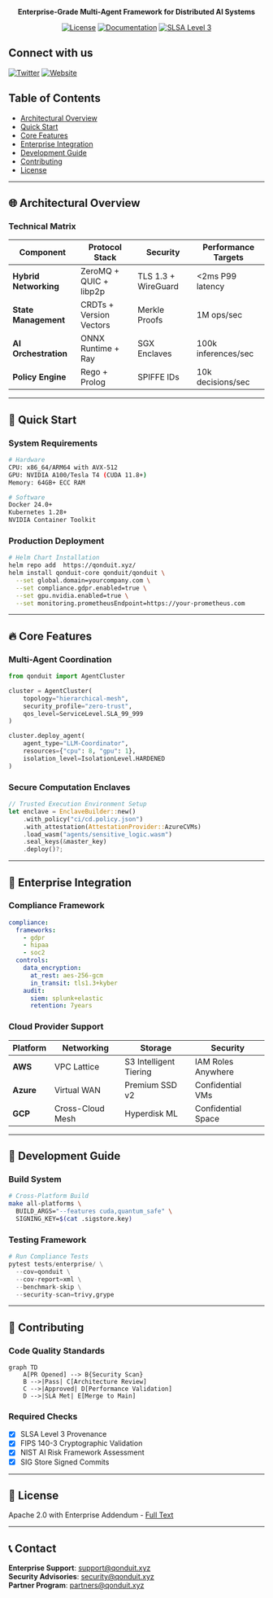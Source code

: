 <div align="center">

**Enterprise-Grade Multi-Agent Framework for Distributed AI Systems**  

[![License](https://img.shields.io/badge/License-Apache%202.0-blue.svg)](LICENSE)
[![Documentation](https://img.shields.io/badge/docs-website-blue)](https://docs.qonduit.xyz)
[![SLSA Level 3](https://img.shields.io/badge/SLSA-Level_3-green)](https://slsa.dev)

</div>

## Connect with us
[![Twitter](https://img.shields.io/badge/Twitter-%231DA1F2.svg?&style=for-the-badge&logo=twitter&logoColor=white)](https://twitter.com/Qonduit_Co)
[![Website](https://img.shields.io/badge/Website-%23000000.svg?&style=for-the-badge&logo=google-chrome&logoColor=white)](https://qonduit.xyz/)


## Table of Contents
- [Architectural Overview](#-architectural-overview)
- [Quick Start](#-quick-start)
- [Core Features](#-core-features)
- [Enterprise Integration](#-enterprise-integration)
- [Development Guide](#-development-guide)
- [Contributing](#-contributing)
- [License](#-license)

---

## 🌐 Architectural Overview

### Technical Matrix
| Component | Protocol Stack | Security | Performance Targets |
|-----------|----------------|----------|---------------------|
| **Hybrid Networking** | ZeroMQ + QUIC + libp2p | TLS 1.3 + WireGuard | <2ms P99 latency |
| **State Management** | CRDTs + Version Vectors | Merkle Proofs | 1M ops/sec |
| **AI Orchestration** | ONNX Runtime + Ray | SGX Enclaves | 100k inferences/sec |
| **Policy Engine** | Rego + Prolog | SPIFFE IDs | 10k decisions/sec |


---

## 🚀 Quick Start

### System Requirements
```bash
# Hardware
CPU: x86_64/ARM64 with AVX-512
GPU: NVIDIA A100/Tesla T4 (CUDA 11.8+)
Memory: 64GB+ ECC RAM

# Software
Docker 24.0+
Kubernetes 1.28+
NVIDIA Container Toolkit
```

### Production Deployment
```bash
# Helm Chart Installation
helm repo add  https://qonduit.xyz/
helm install qonduit-core qonduit/qonduit \
  --set global.domain=yourcompany.com \
  --set compliance.gdpr.enabled=true \
  --set gpu.nvidia.enabled=true \
  --set monitoring.prometheusEndpoint=https://your-prometheus.com
```

---

## 🔥 Core Features

### Multi-Agent Coordination
```python
from qonduit import AgentCluster

cluster = AgentCluster(
    topology="hierarchical-mesh",
    security_profile="zero-trust",
    qos_level=ServiceLevel.SLA_99_999
)

cluster.deploy_agent(
    agent_type="LLM-Coordinator",
    resources={"cpu": 8, "gpu": 1},
    isolation_level=IsolationLevel.HARDENED
)
```

### Secure Computation Enclaves
```rust
// Trusted Execution Environment Setup
let enclave = EnclaveBuilder::new()
    .with_policy("ci/cd.policy.json")
    .with_attestation(AttestationProvider::AzureCVMs)
    .load_wasm("agents/sensitive_logic.wasm")
    .seal_keys(&master_key)
    .deploy()?;
```

---

## 🏢 Enterprise Integration

### Compliance Framework
```yaml
compliance:
  frameworks:
    - gdpr
    - hipaa
    - soc2
  controls:
    data_encryption: 
      at_rest: aes-256-gcm
      in_transit: tls1.3+kyber
    audit: 
      siem: splunk+elastic
      retention: 7years
```

### Cloud Provider Support
| Platform | Networking | Storage | Security |
|----------|------------|---------|----------|
| **AWS**  | VPC Lattice | S3 Intelligent Tiering | IAM Roles Anywhere |
| **Azure**| Virtual WAN | Premium SSD v2 | Confidential VMs |
| **GCP**  | Cross-Cloud Mesh | Hyperdisk ML | Confidential Space |

---

## 🔧 Development Guide

### Build System
```bash
# Cross-Platform Build
make all-platforms \
  BUILD_ARGS="--features cuda,quantum_safe" \
  SIGNING_KEY=$(cat .sigstore.key)
```

### Testing Framework
```python
# Run Compliance Tests
pytest tests/enterprise/ \
  --cov=qonduit \
  --cov-report=xml \
  --benchmark-skip \
  --security-scan=trivy,grype
```

---

## 🤝 Contributing

### Code Quality Standards
```mermaid
graph TD
    A[PR Opened] --> B{Security Scan}
    B -->|Pass| C[Architecture Review]
    C -->|Approved| D[Performance Validation]
    D -->|SLA Met| E[Merge to Main]
```

### Required Checks
- [x] SLSA Level 3 Provenance
- [x] FIPS 140-3 Cryptographic Validation
- [x] NIST AI Risk Framework Assessment
- [x] SIG Store Signed Commits

---

## 📜 License
Apache 2.0 with Enterprise Addendum - [Full Text](LICENSE)

---

## 📞 Contact
**Enterprise Support**: [support@qonduit.xyz](mailto:support@qonduit.xyz)  
**Security Advisories**: [security@qonduit.xyz](mailto:security@qonduit.xyz)  
**Partner Program**: [partners@qonduit.xyz](mailto:partners@qonduit.xyz)
